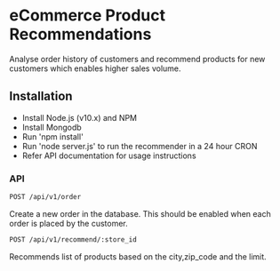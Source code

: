 
# eCommerce Product Recommendations

Analyse order history of customers and recommend products for new customers which enables higher sales volume.

## Installation

* Install Node.js (v10.x) and NPM
* Install Mongodb
* Run 'npm install'
* Run 'node server.js' to run the recommender in a 24 hour CRON
* Refer API documentation for usage instructions

### API

```sh
POST /api/v1/order
```
Create a new order in the database. This should be enabled when each order is placed by the customer.

```sh
POST /api/v1/recommend/:store_id
```
Recommends list of products based on the city,zip_code and the limit.